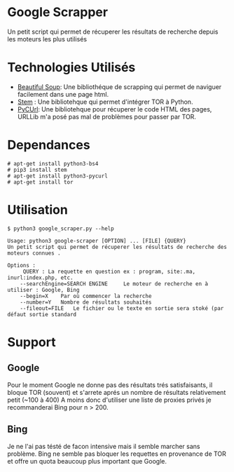 # Google Scrapper

Un petit script qui permet de récuperer les résultats de recherche depuis les moteurs les plus utilisés

# Technologies Utilisés

* [Beautiful Soup](https://www.crummy.com/software/BeautifulSoup/bs4/doc/): Une bibliothéque de scrapping qui permet de naviguer 
facilement dans une page html.
* [Stem](https://stem.torproject.org/) : Une bibliotehque qui permet d'intégrer TOR à Python.
* [PyCUrl](http://pycurl.io/): Une bibliotehque pour récuperer le code HTML des pages, URLLib m'a posé pas mal de problèmes pour passer par TOR.

# Dependances

``` 
# apt-get install python3-bs4
# pip3 install stem
# apt-get install python3-pycurl
# apt-get install tor
```

# Utilisation

``` 
$ python3 google_scraper.py --help
 
Usage: python3 google-scraper [OPTION] ... [FILE] {QUERY}
Un petit script qui permet de récuperer les résultats de recherche des moteurs connues .

Options : 
	 QUERY : La requette en question ex : program, site:.ma, inurl:index.php, etc.
	--searchEngine=SEARCH ENGINE	 Le moteur de recherche en à utiliser : Google, Bing
	--begin=X	 Par où commencer la recherche 
	--number=Y	 Nombre de résultats souhaités
	--fileout=FILE	 Le fichier ou le texte en sortie sera stoké (par défaut sortie standard
```

# Support

## Google

Pour le moment Google ne donne pas des résultats trés satisfaisants, il bloque TOR (souvent) et s'arrete aprés un nombre de résultats 
relativement petit (~100 à 400)
A moins donc d'utiliser une liste de proxies privés je recommanderai Bing pour n > 200.

## Bing

Je ne l'ai pas tésté de facon intensive mais il semble marcher sans problème.
Bing ne semble pas bloquer les requettes en provenance de TOR et offre un quota beaucoup plus important que Google.


